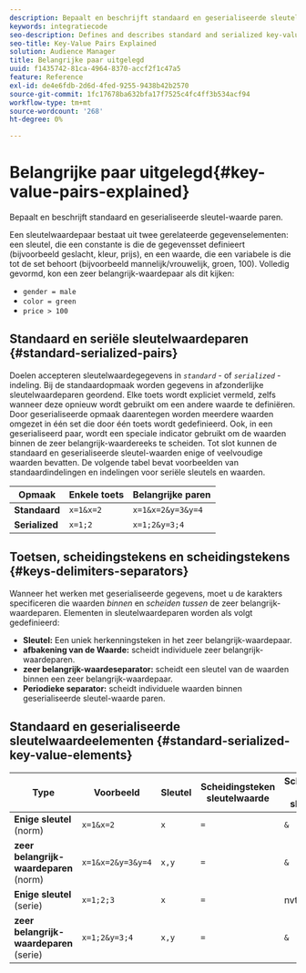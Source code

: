 ```yaml
---
description: Bepaalt en beschrijft standaard en geserialiseerde sleutel-waarde paren.
keywords: integratiecode
seo-description: Defines and describes standard and serialized key-value pairs.
seo-title: Key-Value Pairs Explained
solution: Audience Manager
title: Belangrijke paar uitgelegd
uuid: f1435742-81ca-4964-8370-accf2f1c47a5
feature: Reference
exl-id: de4e6fdb-2d6d-4fed-9255-9438b42b2570
source-git-commit: 1fc17678ba632bfa17f7525c4fc4ff3b534acf94
workflow-type: tm+mt
source-wordcount: '268'
ht-degree: 0%

---
```


# Belangrijke paar uitgelegd{#key-value-pairs-explained}

Bepaalt en beschrijft standaard en geserialiseerde sleutel-waarde paren.

<!-- 

c_key_value_explained.xml

 -->

Een sleutelwaardepaar bestaat uit twee gerelateerde gegevenselementen: een sleutel, die een constante is die de gegevensset definieert (bijvoorbeeld geslacht, kleur, prijs), en een waarde, die een variabele is die tot de set behoort (bijvoorbeeld mannelijk/vrouwelijk, groen, 100). Volledig gevormd, kon een zeer belangrijk-waardepaar als dit kijken:

* `gender = male`
* `color = green`
* `price > 100`

## Standaard en seriële sleutelwaardeparen {#standard-serialized-pairs}

Doelen accepteren sleutelwaardegegevens in *`standard`* - of *`serialized`* -indeling. Bij de standaardopmaak worden gegevens in afzonderlijke sleutelwaardeparen geordend. Elke toets wordt expliciet vermeld, zelfs wanneer deze opnieuw wordt gebruikt om een andere waarde te definiëren. Door geserialiseerde opmaak daarentegen worden meerdere waarden omgezet in één set die door één toets wordt gedefinieerd. Ook, in een geserialiseerd paar, wordt een speciale indicator gebruikt om de waarden binnen de zeer belangrijk-waardereeks te scheiden. Tot slot kunnen de standaard en geserialiseerde sleutel-waarden enige of veelvoudige waarden bevatten. De volgende tabel bevat voorbeelden van standaardindelingen en indelingen voor seriële sleutels en waarden.

| Opmaak | Enkele toets | Belangrijke paren |
|---|---|---|
| **Standaard** | `x=1&x=2` | `x=1&x=2&y=3&y=4` |
| **Serialized** | `x=1;2` | `x=1;2&y=3;4` |



## Toetsen, scheidingstekens en scheidingstekens {#keys-delimiters-separators}

Wanneer het werken met geserialiseerde gegevens, moet u de karakters specificeren die waarden *binnen* en *scheiden tussen* de zeer belangrijk-waardeparen. Elementen in sleutelwaardeparen worden als volgt gedefinieerd:

* **Sleutel:** Een uniek herkenningsteken in het zeer belangrijk-waardepaar.
* **afbakening van de Waarde:** scheidt individuele zeer belangrijk-waardeparen.
* **zeer belangrijk-waardeseparator:** scheidt een sleutel van de waarden binnen een zeer belangrijk-waardepaar.
* **Periodieke separator:** scheidt individuele waarden binnen geserialiseerde sleutel-waarde paren.

## Standaard en geserialiseerde sleutelwaardeelementen {#standard-serialized-key-value-elements}


| Type | Voorbeeld | Sleutel | Scheidingsteken sleutelwaarde | Scheidingsteken voor sleutelwaarde | Seriescheidingsteken |
|---------|----------|---------|---------|----------|---------|
| **Enige sleutel** (norm) | `x=1&x=2` | `x` | `=` | `&` | nvt |
| **zeer belangrijk-waardeparen** (norm) | `x=1&x=2&y=3&y=4` | `x,y` | `=` | `&` | nvt |
| **Enige sleutel** (serie) | `x=1;2;3` | `x` | `=` | nvt | `;` |
| **zeer belangrijk-waardeparen** (serie) | `x=1;2&y=3;4` | `x,y` | `=` | `&` | `;` |
